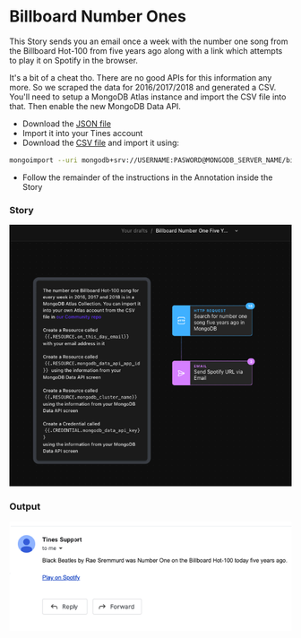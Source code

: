 # Billboard Number Ones
This Story sends you an email once a week with the number one song from the Billboard Hot-100 from five years ago along with a link which attempts to play it on Spotify in the browser.

It's a bit of a cheat tho. There are no good APIs for this information any more. So we scraped the data for 2016/2017/2018 and generated a CSV. You'll need to setup a MongoDB Atlas instance and import the CSV file into that. Then enable the new MongoDB Data API.

* Download the [JSON file](billboard-number-one-five-years-ago-today.json)
* Import it into your Tines account
* Download the [CSV file](billboard_number_ones_2016_to_2018.csv) and import it using:

```bash
mongoimport --uri mongodb+srv://USERNAME:PASWORD@MONGODB_SERVER_NAME/billboard --collection hot100 --type csv --file billboard_number_ones_2016_to_2018.csv --headerline
```

* Follow the remainder of the instructions in the Annotation inside the Story

### Story
![Number Ones](billboard_number_ones.png)

### Output
![Number One Email](billboard_number_one_email.png)
